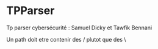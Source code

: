 # TPParser
 Tp parser cybersécurité : Samuel Dicky et Tawfik Bennani

Un path doit etre contenir des / plutot que des \